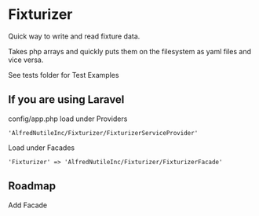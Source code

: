 # Fixturizer 

Quick way to write and read fixture data. 

Takes php arrays and quickly puts them on the filesystem as yaml files and vice versa.

See tests folder for Test Examples

## If you are using Laravel

config/app.php load under Providers

~~~
'AlfredNutileInc/Fixturizer/FixturizerServiceProvider'
~~~

Load under Facades

~~~
'Fixturizer' => 'AlfredNutileInc/Fixturizer/FixturizerFacade'
~~~


## Roadmap 

Add Facade

